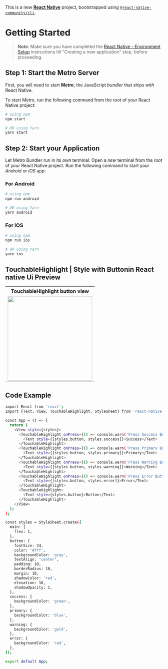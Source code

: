 This is a new [**React Native**](https://reactnative.dev) project, bootstrapped using [`@react-native-community/cli`](https://github.com/react-native-community/cli).

# Getting Started

> **Note**: Make sure you have completed the [React Native - Environment Setup](https://reactnative.dev/docs/environment-setup) instructions till "Creating a new application" step, before proceeding.

## Step 1: Start the Metro Server

First, you will need to start **Metro**, the JavaScript _bundler_ that ships _with_ React Native.

To start Metro, run the following command from the _root_ of your React Native project:

```bash
# using npm
npm start

# OR using Yarn
yarn start
```

## Step 2: Start your Application

Let Metro Bundler run in its _own_ terminal. Open a _new_ terminal from the _root_ of your React Native project. Run the following command to start your _Android_ or _iOS_ app:

### For Android

```bash
# using npm
npm run android

# OR using Yarn
yarn android
```

### For iOS

```bash
# using npm
npm run ios

# OR using Yarn
yarn ios
```

## TouchableHighlight | Style with Buttonin React native Ui Preview

<table>
  
  
<tr>                    
   
   <th> TouchableHighlight button view</th>
 
</tr>
  
  
  
  
<tr>
  
<td>

<img src="https://github.com/mdsomad/React_Native_Learn-/assets/103892160/57ab00b0-d74b-4155-b8ff-201504a4c957" width="270"/>

</td>



</table>



## Code Example
```bash
import React from 'react';
import {Text, View, TouchableHighlight, StyleSheet} from 'react-native';

const App = () => {
  return (
    <View style={styles}>
      <TouchableHighlight onPress={() => console.warn('Press Success Button ')}>
        <Text style={[styles.button, styles.success]}>Success</Text>
      </TouchableHighlight>
      <TouchableHighlight onPress={() => console.warn('Press Primary Button')}>
        <Text style={[styles.button, styles.primary]}>Primary</Text>
      </TouchableHighlight>
      <TouchableHighlight onPress={() => console.warn('Press Warning Button ')}>
        <Text style={[styles.button, styles.warning]}>Warning</Text>
      </TouchableHighlight>
      <TouchableHighlight onPress={() => console.warn('Press Error Button ')}>
        <Text style={[styles.button, styles.error]}>Error</Text>
      </TouchableHighlight>
      <TouchableHighlight>
        <Text style={styles.button}>Button</Text>
      </TouchableHighlight>
    </View>
  );
};

const styles = StyleSheet.create({
  main: {
    flex: 1,
  },
  button: {
    fontSize: 24,
    color: '#fff',
    backgroundColor: 'gray',
    textAlign: 'center',
    padding: 10,
    borderRadius: 10,
    margin: 10,
    shadowColor: 'red',
    elevation: 10,
    shadowOpacity: 1,
  },
  success: {
    backgroundColor: 'green',
  },
  primary: {
    backgroundColor: 'blue',
  },
  warning: {
    backgroundColor: 'gold',
  },
  error: {
    backgroundColor: 'red',
  },
});

export default App;


```
